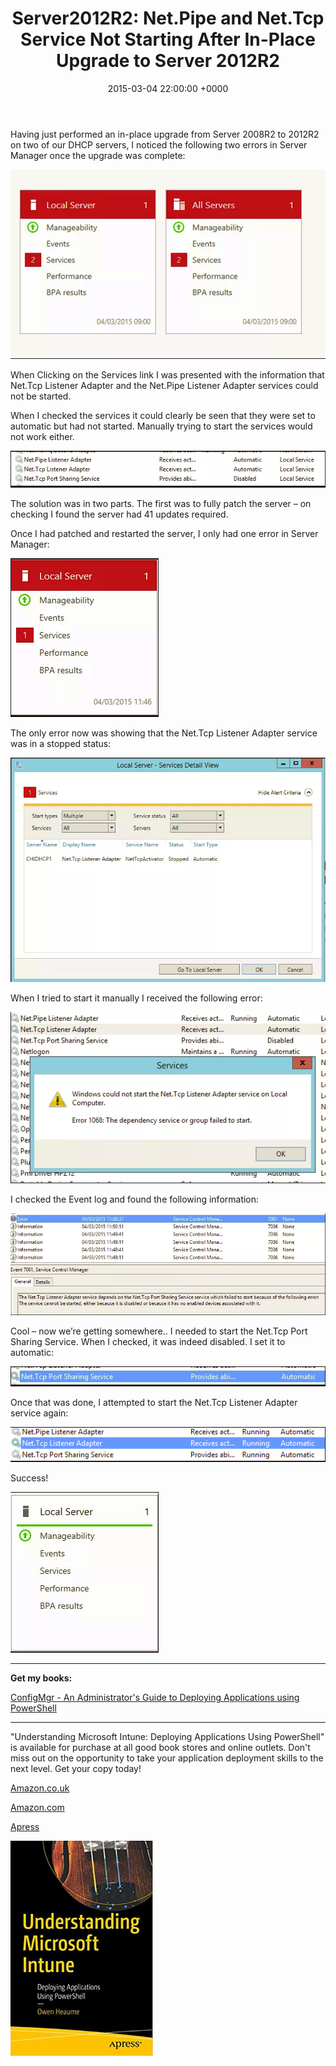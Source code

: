 ﻿---
layout: post
title:  "Server2012R2: Net.Pipe and Net.Tcp Service Not Starting After In-Place Upgrade to Server 2012R2"
date:   2015-03-04 22:00:00 +0000
categories: Server2012R2
tags: [server2012, Server2012r2, server2008, server2008r2, upgrade]
---
Having just performed an in-place upgrade from Server 2008R2 to 2012R2 on two of our DHCP servers, I noticed the following two errors in Server Manager once the upgrade was complete:

![1-5](/assets/images/1-5.PNG)

When Clicking on the Services link I was presented with the information that Net.Tcp Listener Adapter and the Net.Pipe Listener Adapter services could not be started.

When I checked the services it could clearly be seen that they were set to automatic but had not started.  Manually trying to start the services would not work either.

![2-4](/assets/images/2-4.PNG)

The solution was in two parts.  The first was to fully patch the server – on checking I found the server had 41 updates required.

Once I had patched and restarted the server, I only had one error in Server Manager:

![a](/assets/images/a.PNG)

The only error now was showing that the Net.Tcp Listener Adapter service was in a stopped status:

![b](/assets/images/b.PNG)

When I tried to start it manually I received the following error:

![3-4](/assets/images/3-4.PNG)

I checked the Event log and found the following information:

![4-4](/assets/images/4-4.PNG)

Cool – now we’re getting somewhere.. I needed to start the Net.Tcp Port Sharing Service.  When I checked, it was indeed disabled.
I set it to automatic:

![5-4](/assets/images/5-4.PNG)

Once that was done, I attempted to start the Net.Tcp Listener Adapter service again:

![6-3](/assets/images/6-3.PNG)

Success!

![7-3](/assets/images/7-3.PNG)


---

**Get my books:**

[ConfigMgr - An Administrator's Guide to Deploying Applications using PowerShell](https://leanpub.com/configmgr-DeployUsingPS)

---

"Understanding Microsoft Intune: Deploying Applications Using PowerShell" is available for purchase at all good book stores and online outlets. Don't miss out on the opportunity to take your application deployment skills to the next level. Get your copy today!

[Amazon.co.uk](https://www.amazon.co.uk/Understanding-Microsoft-Intune-Applications-PowerShell/dp/1484288491/ref=asc_df_1484288491/?tag=googshopuk-21&linkCode=df0&hvadid=606535180727&hvpos=&hvnetw=g&hvrand=12156935864725452536&hvpone=&hvptwo=&hvqmt=&hvdev=c&hvdvcmdl=&hvlocint=&hvlocphy=9045778&hvtargid=pla-1897625803371&psc=1&th=1&psc=1)

[Amazon.com](https://www.amazon.com/Understanding-Microsoft-Intune-Applications-PowerShell/dp/1484288491/ref=sr_1_1?crid=2K98Q1E7TIKLJ&keywords=understanding+intune&qid=1682103272&sprefix=understanding+intune%2Caps%2C157&sr=8-1)

[Apress](https://link.springer.com/book/10.1007/978-1-4842-8850-4?source=shoppingads&locale=en-gb&gclid=CjwKCAjw6IiiBhAOEiwALNqncSKm2i93L3ZU_g23RICE6TxylXFk6HPq6YS6HLgsqr_vtCFbzQJMORoCFXUQAvD_BwE)


![](/assets/images/Apress_Intune.png)